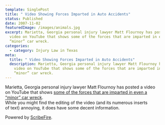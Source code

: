 ```yaml
---
template: SinglePost
title: " Video Showing Forces Imparted in Auto Accidents"
status: Published
date: 2007-11-02
featuredImage: /images/animals.jpg
excerpt: Marietta, Georgia personal injury lawyer Matt Flournoy has posted a
  video on YouTube that shows some of the forces that are imparted in even a
  “minor” car wreck.
categories:
  - category: Injury Law in Texas
meta:
  title: " Video Showing Forces Imparted in Auto Accidents"
  description: Marietta, Georgia personal injury lawyer Matt Flournoy has posted a
    video on YouTube that shows some of the forces that are imparted in even a
    “minor” car wreck.
---
```

<!--StartFragment-->

Marietta, Georgia personal injury lawyer Matt Flournoy has posted a video on YouTube that shows [some of the forces that are imparted in even a “minor” car wreck](https://www.youtube.com/watch?v=GB8GXDl0B-8).\
While you might find the editing of the video (and its numerous inserts\
of text) annoying, it does have some decent information.

Powered by [ScribeFire](http://scribefire.com/).

<!--EndFragment-->